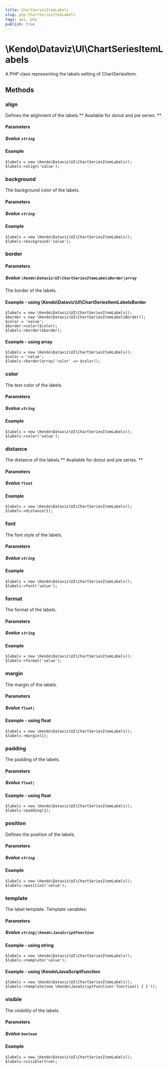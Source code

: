 ```yaml
---
title: ChartSeriesItemLabels
slug: php-ChartSeriesItemLabels
tags: api, php
publish: true
---
```


# \Kendo\Dataviz\UI\ChartSeriesItemLabels

A PHP class representing the labels setting of ChartSeriesItem.


## Methods

### align
Defines the alignment of the labels.** Available for donut and pie series. **
#### Parameters

##### $value `string`



#### Example 
    $labels = new \Kendo\Dataviz\UI\ChartSeriesItemLabels();
    $labels->align('value');

### background
The background color of the labels.
#### Parameters

##### $value `string`



#### Example 
    $labels = new \Kendo\Dataviz\UI\ChartSeriesItemLabels();
    $labels->background('value');

### border

#### Parameters

##### $value `\Kendo\Dataviz\UI\ChartSeriesItemLabelsBorder|array`

The border of the labels.


#### Example - using \Kendo\Dataviz\UI\ChartSeriesItemLabelsBorder

    $labels = new \Kendo\Dataviz\UI\ChartSeriesItemLabels();
    $border = new \Kendo\Dataviz\UI\ChartSeriesItemLabelsBorder();
    $color = 'value';
    $border->color($color);
    $labels->border($border);

#### Example - using array

    $labels = new \Kendo\Dataviz\UI\ChartSeriesItemLabels();
    $color = 'value';
    $labels->border(array('color' => $color));

### color
The text color of the labels.
#### Parameters

##### $value `string`



#### Example 
    $labels = new \Kendo\Dataviz\UI\ChartSeriesItemLabels();
    $labels->color('value');

### distance
The distance of the labels.** Available for donut and pie series. **
#### Parameters

##### $value `float`



#### Example 
    $labels = new \Kendo\Dataviz\UI\ChartSeriesItemLabels();
    $labels->distance(1);

### font
The font style of the labels.
#### Parameters

##### $value `string`



#### Example 
    $labels = new \Kendo\Dataviz\UI\ChartSeriesItemLabels();
    $labels->font('value');

### format
The format of the labels.
#### Parameters

##### $value `string`



#### Example 
    $labels = new \Kendo\Dataviz\UI\ChartSeriesItemLabels();
    $labels->format('value');

### margin
The margin of the labels.
#### Parameters

##### $value `float|`



#### Example  - using float
    $labels = new \Kendo\Dataviz\UI\ChartSeriesItemLabels();
    $labels->margin(1);

### padding
The padding of the labels.
#### Parameters

##### $value `float|`



#### Example  - using float
    $labels = new \Kendo\Dataviz\UI\ChartSeriesItemLabels();
    $labels->padding(1);

### position
Defines the position of the labels.
#### Parameters

##### $value `string`



#### Example 
    $labels = new \Kendo\Dataviz\UI\ChartSeriesItemLabels();
    $labels->position('value');

### template
The label template. Template variables:
#### Parameters

##### $value `string|\Kendo\JavaScriptFunction`



#### Example  - using string
    $labels = new \Kendo\Dataviz\UI\ChartSeriesItemLabels();
    $labels->template('value');

#### Example  - using \Kendo\JavaScriptFunction
    $labels = new \Kendo\Dataviz\UI\ChartSeriesItemLabels();
    $labels->template(new \Kendo\JavaScriptFunction('function() { }'));

### visible
The visibility of the labels.
#### Parameters

##### $value `boolean`



#### Example 
    $labels = new \Kendo\Dataviz\UI\ChartSeriesItemLabels();
    $labels->visible(true);

